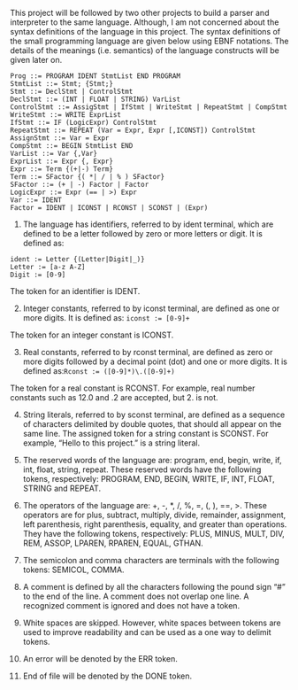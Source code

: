 This project will be followed by two other projects to build a parser and interpreter to the same language. Although, I am not concerned about the syntax definitions of the language in this project. The syntax definitions of the small programming language are given below using EBNF notations. The details of the meanings (i.e. semantics) of the language constructs will be given later on.

```
Prog ::= PROGRAM IDENT StmtList END PROGRAM
StmtList ::= Stmt; {Stmt;}
Stmt ::= DeclStmt | ControlStmt
DeclStmt ::= (INT | FLOAT | STRING) VarList
ControlStmt ::= AssigStmt | IfStmt | WriteStmt | RepeatStmt | CompStmt WriteStmt ::= WRITE ExprList
IfStmt ::= IF (LogicExpr) ControlStmt
RepeatStmt ::= REPEAT (Var = Expr, Expr [,ICONST]) ControlStmt AssignStmt ::= Var = Expr
CompStmt ::= BEGIN StmtList END
VarList ::= Var {,Var}
ExprList ::= Expr {, Expr}
Expr ::= Term {(+|-) Term}
Term ::= SFactor {( *| / | % ) SFactor}
SFactor ::= (+ | -) Factor | Factor
LogicExpr ::= Expr (== | >) Expr
Var ::= IDENT
Factor = IDENT | ICONST | RCONST | SCONST | (Expr)
```

1. The language has identifiers, referred to by ident terminal, which are defined to be a letter followed by zero or more letters or digit. It is defined as:
```
ident := Letter {(Letter|Digit|_)}
Letter := [a-z A-Z]
Digit := [0-9]
```
The token for an identifier is IDENT.

2. Integer constants, referred to by iconst terminal, are defined as one or more digits. It is defined as: `iconst := [0-9]+`

The token for an integer constant is ICONST.

3. Real constants, referred to by rconst terminal, are defined as zero or more digits followed by a decimal point (dot) and one or more digits. It is defined as:`Rconst := ([0-9]*)\.([0-9]+)`

The token for a real constant is RCONST. For example, real number constants such as 12.0 and .2 are accepted, but 2. is not.

4. String literals, referred to by sconst terminal, are defined as a sequence of characters delimited by double quotes, that should all appear on the same line. The assigned token for a string constant is SCONST. For example, “Hello to this project.” is a string literal.

5. The reserved words of the language are: program, end, begin, write, if, int, float, string, repeat. These reserved words have the following tokens, respectively: PROGRAM, END, BEGIN, WRITE, IF, INT, FLOAT, STRING and REPEAT.

6. The operators of the language are: +, -, *, /, %, =, (, ), ==, >. These operators are for plus, subtract, multiply, divide, remainder, assignment, left parenthesis, right parenthesis, equality, and greater than operations. They have the following tokens, respectively: PLUS, MINUS, MULT, DIV, REM, ASSOP, LPAREN, RPAREN, EQUAL, GTHAN.

7. The semicolon and comma characters are terminals with the following tokens: SEMICOL, COMMA.

8. A comment is defined by all the characters following the pound sign “#” to the end of the line. A comment does not overlap one line. A recognized comment is ignored and does not have a token.

9. White spaces are skipped. However, white spaces between tokens are used to improve readability and can be used as a one way to delimit tokens.

10. An error will be denoted by the ERR token.

11. End of file will be denoted by the DONE token.